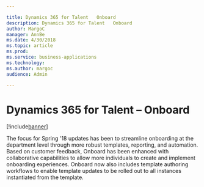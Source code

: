 ```yaml
---

title: Dynamics 365 for Talent   Onboard
description: Dynamics 365 for Talent   Onboard
author: MargoC
manager: AnnBe
ms.date: 4/30/2018
ms.topic: article
ms.prod: 
ms.service: business-applications
ms.technology: 
ms.author: margoc
audience: Admin

---
```

#  Dynamics 365 for Talent – Onboard




[!include[banner](../../../includes/banner.md)]

The focus for Spring '18 updates has been to streamline onboarding at the
department level through more robust templates, reporting, and automation. Based
on customer feedback, Onboard has been enhanced with collaborative capabilities
to allow more individuals to create and implement onboarding experiences.
Onboard now also includes template authoring workflows to enable template
updates to be rolled out to all instances instantiated from the template.
